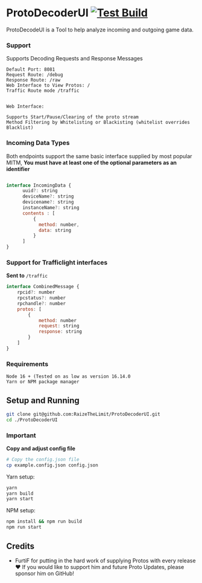 # ProtoDecoderUI [![Test Build](https://github.com/Furtif/ProtoDecoderUI/actions/workflows/test.yml/badge.svg)](https://github.com/Furtif/ProtoDecoderUI/actions/workflows/test.yml)

ProtoDecodeUI is a Tool to help analyze incoming and outgoing game data. 


### Support
Supports Decoding Requests and Response Messages

```
Default Port: 8081
Request Route: /debug
Response Route: /raw
Web Interface to View Protos: /
Traffic Route mode /traffic


Web Interface: 

Supports Start/Pause/Clearing of the proto stream
Method Filtering by Whitelisting or Blackisting (whitelist overrides Blacklist)

```


### Incoming Data Types
Both endpoints support the same basic interface supplied by most popular MITM, **You must have at least one of the optional parameters as an identifier**

```js

interface IncomingData {
      uuid?: string
      deviceName?: string
      devicename?: string
      instanceName?: string
      contents : [
          {
            method: number,
            data: string
          }
      ]
}

```

### Support for Trafficlight interfaces
**Sent to** `/traffic`

```js
interface CombinedMessage {
    rpcid?: number
    rpcstatus?: number
    rpchandle?: number
    protos: [
        {
            method: number
            request: string
            response: string
        }
    ]
}
```

### Requirements

```
Node 16 + (Tested on as low as version 16.14.0
Yarn or NPM package manager
```


## Setup and Running

```bash
git clone git@github.com:RaizeTheLimit/ProtoDecoderUI.git
cd ./ProtoDecoderUI
```


### Important

**Copy and adjust config file**
```bash
# Copy the config.json file
cp example.config.json config.json
```

Yarn setup:
```bash
yarn
yarn build
yarn start
```

NPM setup:
```bash
npm install && npm run build
npm run start
```



## Credits

 - FurtiF for putting in the hard work of supplying Protos with every release ❤️
   If you would like to support him and future Proto Updates, please sponsor him on GitHub!
  
